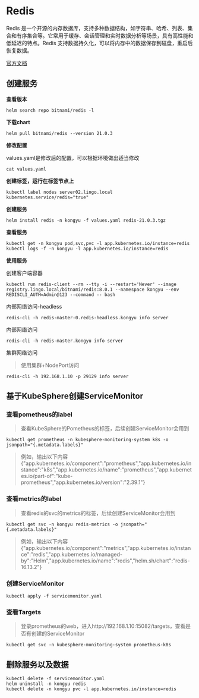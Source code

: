 # Redis

Redis 是一个开源的内存数据库，支持多种数据结构，如字符串、哈希、列表、集合和有序集合等。它常用于缓存、会话管理和实时数据分析等场景，具有高性能和低延迟的特点。Redis 支持数据持久化，可以将内存中的数据保存到磁盘，重启后恢复数据。

[官方文档](https://redis.io/)

## 创建服务

**查看版本**

```
helm search repo bitnami/redis -l
```

**下载chart**

```
helm pull bitnami/redis --version 21.0.3
```

**修改配置**

values.yaml是修改后的配置，可以根据环境做出适当修改

```
cat values.yaml
```

**创建标签，运行在标签节点上**

```
kubectl label nodes server02.lingo.local kubernetes.service/redis="true"
```

**创建服务**

```
helm install redis -n kongyu -f values.yaml redis-21.0.3.tgz
```

**查看服务**

```
kubectl get -n kongyu pod,svc,pvc -l app.kubernetes.io/instance=redis
kubectl logs -f -n kongyu -l app.kubernetes.io/instance=redis
```

**使用服务**

创建客户端容器

```
kubectl run redis-client --rm --tty -i --restart='Never' --image  registry.lingo.local/bitnami/redis:8.0.1 --namespace kongyu --env REDISCLI_AUTH=Admin@123 --command -- bash
```

内部网络访问-headless

```
redis-cli -h redis-master-0.redis-headless.kongyu info server
```

内部网络访问

```
redis-cli -h redis-master.kongyu info server
```

集群网络访问

> 使用集群+NodePort访问

```
redis-cli -h 192.168.1.10 -p 29129 info server
```

## 基于KubeSphere创建ServiceMonitor

### 查看pometheus的label

> 查看KubeSphere的Pometheus的标签，后续创建ServiceMonitor会用到

```shell
kubectl get prometheus -n kubesphere-monitoring-system k8s -o jsonpath="{.metadata.labels}"
```

> 例如，输出以下内容{"app.kubernetes.io/component":"prometheus","app.kubernetes.io/instance":"k8s","app.kubernetes.io/name":"prometheus","app.kubernetes.io/part-of":"kube-prometheus","app.kubernetes.io/version":"2.39.1"}

### 查看metrics的label

> 查看redis的svc的metrics的标签，后续创建ServiceMonitor会用到

```shell
kubectl get svc -n kongyu redis-metrics -o jsonpath="{.metadata.labels}"
```

> 例如，输出以下内容{"app.kubernetes.io/component":"metrics","app.kubernetes.io/instance":"redis","app.kubernetes.io/managed-by":"Helm","app.kubernetes.io/name":"redis","helm.sh/chart":"redis-16.13.2"}

### 创建ServiceMonitor

```shell
kubectl apply -f servicemonitor.yaml
```

### 查看Targets

> 登录prometheus的web，进入http://192.168.1.10:15082/targets，查看是否有创建的ServiceMonitor

```shell
kubectl get svc -n kubesphere-monitoring-system prometheus-k8s
```

## 删除服务以及数据

```
kubectl delete -f servicemonitor.yaml
helm uninstall -n kongyu redis
kubectl delete -n kongyu pvc -l app.kubernetes.io/instance=redis
```

# 
